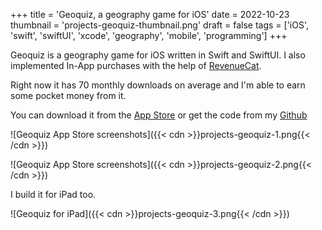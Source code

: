+++
title = 'Geoquiz, a geography game for iOS'
date = 2022-10-23
thumbnail = 'projects-geoquiz-thumbnail.png'
draft = false
tags = ['iOS', 'swift', 'swiftUI', 'xcode', 'geography', 'mobile', 'programming']
+++

Geoquiz is a geography game for iOS written in Swift and SwiftUI. I also implemented
In-App purchases with the help of [RevenueCat](https://revenuecat.com).

Right now it has 70 monthly downloads on average and I'm able to earn some pocket money
from it.

You can download it from the [App Store](https://apple.co/450Y92W) or get the code from
my [Github](https://github.com/denniscmartin/geoquiz-app)

![Geoquiz App Store screenshots]({{< cdn >}}projects-geoquiz-1.png{{< /cdn >}})

![Geoquiz App Store screenshots]({{< cdn >}}projects-geoquiz-2.png{{< /cdn >}})

I build it for iPad too.

![Geoquiz for iPad]({{< cdn >}}projects-geoquiz-3.png{{< /cdn >}})
